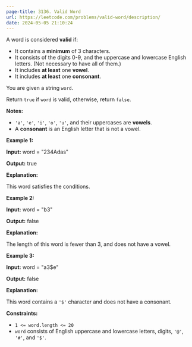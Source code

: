 ```yaml
---
page-title: 3136. Valid Word
url: https://leetcode.com/problems/valid-word/description/
date: 2024-05-05 21:10:24
---
```

A word is considered **valid** if:

-   It contains a **minimum** of 3 characters.
-   It consists of the digits 0-9, and the uppercase and lowercase English letters. (Not necessary to have all of them.)
-   It includes **at least** one **vowel**.
-   It includes **at least** one **consonant**.

You are given a string `word`.

Return `true` if `word` is valid, otherwise, return `false`.

**Notes:**

-   `'a'`, `'e'`, `'i'`, `'o'`, `'u'`, and their uppercases are **vowels**.
-   A **consonant** is an English letter that is not a vowel.

**Example 1:**

**Input:** word = "234Adas"

**Output:** true

**Explanation:**

This word satisfies the conditions.

**Example 2:**

**Input:** word = "b3"

**Output:** false

**Explanation:**

The length of this word is fewer than 3, and does not have a vowel.

**Example 3:**

**Input:** word = "a3$e"

**Output:** false

**Explanation:**

This word contains a `'$'` character and does not have a consonant.

**Constraints:**

-   `1 <= word.length <= 20`
-   `word` consists of English uppercase and lowercase letters, digits, `'@'`, `'#'`, and `'$'`.